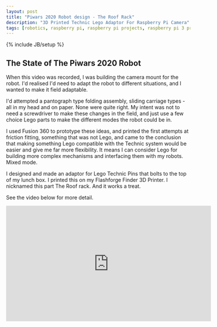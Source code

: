 ```yaml
---
layout: post
title: "Piwars 2020 Robot design - The Roof Rack"
description: "3D Printed Technic Lego Adaptor For Raspberry Pi Camera"
tags: [robotics, raspberry pi, raspberry pi projects, raspberry pi 3 projects, piwars, robot, raspberry pi zero w projects, piwars, fusion360, 3d printing, technic lego, camera]
---
```

{% include JB/setup %}

## The State of The Piwars 2020 Robot

When this video was recorded, I was building the camera mount for the robot. I'd realised I'd need to adapt the robot to different situations, and I wanted to make it field
adaptable.

I'd attempted a pantograph type folding assembly, sliding carriage types - all in my head and on paper. None were quite right. My intent was not to need a screwdriver to
make these changes in the field, and just use a few choice Lego parts to make the different modes the robot could be in.

I used Fusion 360 to prototype these ideas, and printed the first attempts at friction fitting, something that was not Lego, and came to the conclusion that making something Lego compatible with the Technic system would be easier and give me far more flexibility. It means I can consider Lego for building more complex mechanisms and interfacing them with my robots. Mixed mode.

I designed and made an adaptor for Lego Technic Pins that bolts to the top of my lunch box. I printed this on my Flashforge Finder 3D Printer.
I nicknamed this part The Roof rack. And it works a treat.

See the video below for more detail.

<div class="embed-responsive embed-responsive-16by9">
<iframe width="560" height="315" src="https://www.youtube.com/embed/xEnxea_wBOc" frameborder="0" allowfullscreen="True"></iframe>
</div>
